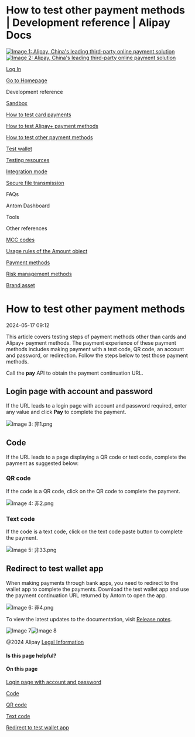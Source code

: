 How to test other payment methods | Development reference | Alipay Docs
===============
                        

[![Image 1: Alipay, China's leading third-party online payment solution](https://ac.alipay.com/storage/2024/3/26/d66c43c0-440d-4c97-9976-f2028a2c8c5e.svg)![Image 2: Alipay, China's leading third-party online payment solution](https://ac.alipay.com/storage/2024/3/26/a48bd336-aea0-4f16-bf83-616eacbb4434.svg)](/docs/)

[Log In](https://global.alipay.com/ilogin/account_login.htm?goto=https%3A%2F%2Fglobal.alipay.com%2Fdocs%2Fac%2Fref%2Fother)

[Go to Homepage](../../)

Development reference

[Sandbox](/docs/ac/ref/sandbox)

[How to test card payments](/docs/ac/ref/card)

[How to test Alipay+ payment methods](/docs/ac/ref/wallet)

[How to test other payment methods](/docs/ac/ref/other)

[Test wallet](/docs/ac/ref/testwallet)

[Testing resources](/docs/ac/ref/test_resource)

[Integration mode](/docs/ac/ref/oy9921)

[Secure file transmission](/docs/ac/ref/xgcpey)

FAQs

Antom Dashboard

Tools

Other references

[MCC codes](/docs/ac/ref/mcccodes)

[Usage rules of the Amount object](/docs/ac/ref/cc)

[Payment methods](/docs/ac/ref/payment_method)

[Risk management methods](/docs/ac/ref/risk_methods)

[Brand asset](/docs/ac/ref/brandasset)

How to test other payment methods
=================================

2024-05-17 09:12

This article covers testing steps of payment methods other than cards and Alipay+ payment methods. The payment experience of these payment methods includes making payment with a text code, QR code, an account and password, or redirection. Follow the steps below to test those payment methods.

Call the **pay** API to obtain the payment continuation URL.

Login page with account and password
------------------------------------

If the URL leads to a login page with account and password required, enter any value and click **Pay** to complete the payment.

![Image 3: 非1.png](https://idocs-assets.marmot-cloud.com/storage/idocs87c36dc8dac653c1/1715394739649-0e82074c-5e1a-4dce-b632-bafc9e48dd1a.png)

Code
----

If the URL leads to a page displaying a QR code or text code, complete the payment as suggested below:

### QR code

If the code is a QR code, click on the QR code to complete the payment.

![Image 4: 非2.png](https://idocs-assets.marmot-cloud.com/storage/idocs87c36dc8dac653c1/1715395248564-e9fd3167-fc14-443a-93ca-65d45580f3ea.png)

### Text code

If the code is a text code, click on the text code paste button to complete the payment.

![Image 5: 非33.png](https://idocs-assets.marmot-cloud.com/storage/idocs87c36dc8dac653c1/1715657946500-249d8eb4-d1ab-4c06-a2ec-b3d8515bb5f0.png)

Redirect to test wallet app
---------------------------

When making payments through bank apps, you need to redirect to the wallet app to complete the payments. Download the test wallet app and use the payment continuation URL returned by Antom to open the app.

![Image 6: 非4.png](https://idocs-assets.marmot-cloud.com/storage/idocs87c36dc8dac653c1/1715395965481-5234ee08-2aec-4e9a-807d-ba9737d976ad.png)

To view the latest updates to the documentation, visit [Release notes](https://global.alipay.com/docs/releasenotes).

![Image 7](https://ac.alipay.com/storage/2021/5/20/19b2c126-9442-4f16-8f20-e539b1db482a.png)![Image 8](https://ac.alipay.com/storage/2021/5/20/e9f3f154-dbf0-455f-89f0-b3d4e0c14481.png)

@2024 Alipay [Legal Information](https://global.alipay.com/docs/ac/platform/membership)

#### Is this page helpful?

#### On this page

[Login page with account and password](#jYVIC "Login page with account and password")

[Code](#iiSJi "Code")

[QR code](#imSPU "QR code")

[Text code](#lScun "Text code")

[Redirect to test wallet app](#FmzJw "Redirect to test wallet app")